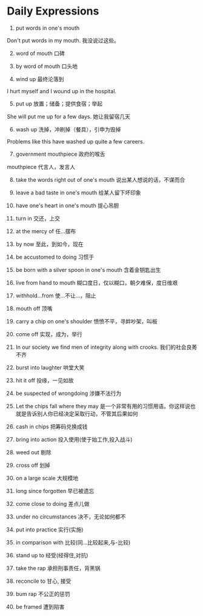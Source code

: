 # Daily Expressions

1. put words in one's mouth

Don't put words in my mouth. 我没说过这些。

2. word of mouth 口碑

3. by word of mouth 口头地

4. wind up 最终沦落到

I hurt myself and I wound up in the hospital.

5. put up 放置；储备；提供食宿；举起

She will put me up for a few days. 她让我留宿几天

6. wash up 洗掉，冲刷掉（餐具），引申为毁掉

Problems like this have washed up quite a few careers.

7. government mouthpiece 政府的喉舌

mouthpiece 代言人，发言人

8. take the words right out of one's mouth  说出某人想说的话，不谋而合

9. leave a bad taste in one's mouth 给某人留下坏印象

10. have one's heart in one's mouth 提心吊胆

11. turn in 交还，上交

12. at the mercy of 任...摆布

13. by now 至此，到如今，现在

14. be accustomed to doing 习惯于

15. be born with a silver spoon in one's mouth 含着金钥匙出生

16. live from hand to mouth 糊口度日，仅以糊口，朝夕难保，度日维艰

17. withhold...from 使...不让...，阻止

18. mouth off 顶嘴

19. carry a chip on one's shoulder 愤愤不平，寻衅吵架，叫板

20. come off 实现，成为，举行

21. In our society we find men of integrity along with crooks. 我们的社会良莠不齐

22. burst into laughter 哄堂大笑

23. hit it off 投缘，一见如故

24. be suspected of wrongdoing 涉嫌不法行为

25. Let the chips fall where they may 是一个非常有用的习惯用语。你这样说也就是告诉别人你已经决定采取行动，不管其后果如何

26. cash in chips 把筹码兑换成钱

27. bring into action 投入使用(使于始工作,投入战斗)

28. weed out 剔除

29. cross off 划掉

30. on a large scale 大规模地

31. long since forgotten 早已被遗忘

32. come close to doing 差点儿做

33. under no circumstances 决不，无论如何都不

34. put into practice 实行(实施)

35. in comparison with 比较(同...比较起来,与-比较)

36. stand up to 经受(经得住,对抗)

37. take the rap 承担刑事责任，背黑锅

39. reconcile to 甘心, 接受

40. bum rap 不公正的惩罚

41. be framed 遭到陷害